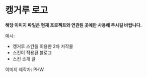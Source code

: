 # 캥거루 로고

**해당 이미지 파일은 현재 프로젝트와 연관된 곳에만 사용해 주시길 바랍니다.**

예시:

- 캥거루 스킨을 이용한 2차 저작물
- 스킨이 적용된 블로그
- 스킨 소개 글

이미지 제작자: PHW
